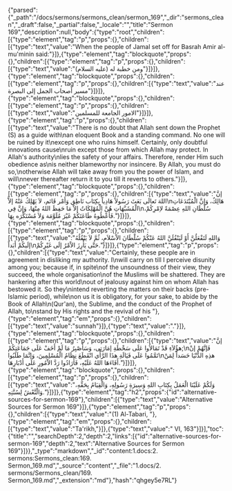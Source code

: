 {"parsed":{"_path":"/docs/sermons/sermons_clean/sermon_169","_dir":"sermons_clean","_draft":false,"_partial":false,"_locale":"","title":"Sermon 169","description":null,"body":{"type":"root","children":[{"type":"element","tag":"p","props":{},"children":[{"type":"text","value":"When the people of Jamal set off for Basrah Amir al-mu'minin said:"}]},{"type":"element","tag":"blockquote","props":{},"children":[{"type":"element","tag":"p","props":{},"children":[{"type":"text","value":"ومن خطبة له (عليه السلام)"}]}]},{"type":"element","tag":"blockquote","props":{},"children":[{"type":"element","tag":"p","props":{},"children":[{"type":"text","value":"عند مسير أصحاب الجمل إلى البصرة"}]}]},{"type":"element","tag":"blockquote","props":{},"children":[{"type":"element","tag":"p","props":{},"children":[{"type":"text","value":"الامور الجامعة للمسلمين"}]}]},{"type":"element","tag":"p","props":{},"children":[{"type":"text","value":"There is no doubt that Allah sent down the Prophet (S) as a guide with\nan eloquent Book and a standing command. No one will be ruined by it\nexcept one who ruins himself. Certainly, only doubtful innovations cause\nruin except those from which Allah may protect. In Allah's authority\nlies the safety of your affairs. Therefore, render Him such obedience as\nis neither blameworthy nor insincere. By Allah, you must do so,\notherwise Allah will take away from you the power of Islam, and will\nnever thereafter return it to you till it reverts to others."}]},{"type":"element","tag":"blockquote","props":{},"children":[{"type":"element","tag":"p","props":{},"children":[{"type":"text","value":"إنَّ اللهَ تَعالَى بَعَثَ رَسُولاً هَادِياً بِكِتَاب نَاطِق وَأَمْر قَائم، لاَ يَهْلِكُ عَنْهُ إلاَّ\nهَالِكٌ، وَإنَّ الْمُبْتَدَعَاتِ الْمُشَبَّهَاتِ هُنَّ الْمُهْلِكَاتُ إلاَّ مَا حَفِظَ اللهُ مِنْهَا، وَإنَّ فِي\nسُلْطَانِ اللهِ عِصْمَةً لاِمْرِكُمْ، فَأَعْطُوهُ طَاعَتَكُمْ غَيْرَ مُلَوَّمَة وَلاَ مُسْتَكْرَه بِهَا."}]}]},{"type":"element","tag":"blockquote","props":{},"children":[{"type":"element","tag":"p","props":{},"children":[{"type":"text","value":"وَاللهِ لَتَفْعَلُنَّ أَوْ لَيَنْقُلَنَّ اللهُ عَنْكُمْ سُلْطَانَ الاْسْلاَمِ، ثُمَّ لاَ يَنْقُلُهُ إلَيكُمْ أَبَداً\nحَتَّى يَأْرِزَ الاْمْرُ إلَى غَيْرِكُمْ."}]}]},{"type":"element","tag":"p","props":{},"children":[{"type":"text","value":"Certainly, these people are in agreement in disliking my authority. I\nwill carry on till I perceive disunity among you; because if, in spite\nof the unsoundness of their view, they succeed, the whole organisation\nof the Muslims will be shattered. They are hankering after this world\nout of jealousy against him on whom Allah has bestowed it. So they\nintend reverting the matters on their backs (pre-Islamic period), while\non us it is obligatory, for your sake, to abide by the Book of Allah\n(Qur'an), the Sublime, and the conduct of the Prophet of Allah, to\nstand by His rights and the revival of his "},{"type":"element","tag":"em","props":{},"children":[{"type":"text","value":"sunnah"}]},{"type":"text","value":"."}]},{"type":"element","tag":"blockquote","props":{},"children":[{"type":"element","tag":"p","props":{},"children":[{"type":"text","value":"إنَّ هؤُلاَءِ قَدْ تَمَالاُوا عَلَى سَخْطَةِ إمَارَتِى، وَسَأَصْبِرُ مَا لَمْ أَخَفْ عَلَى جَمَاعَتِكُمْ;\nفَإنَّهُمْ إنْ تَمَّمُوا عَلَى فَيَالَةِ هذَا الرَّأْي انْقَطَعَ نِظَامُ الْمُسْلِمِينَ، وَإنَّمَا طَلَبُوا\nهذِهِ الدُّنْيَا حَسَداً لِمَنْ أَفَاءَهَا اللهُ عَلَيْهِ، فَأَرَادُوا رَدَّ الاْمُورِ عَلَى أَدْبَارِهَا."}]}]},{"type":"element","tag":"blockquote","props":{},"children":[{"type":"element","tag":"p","props":{},"children":[{"type":"text","value":"وَلَكُمْ عَلَيْنَا الْعَمَلُ بِكِتَابِ اللهِ وَسِيرَةِ رَسُولِهِ، وَالْقِيَامُ بِحَقِّهِ، وَالْنَّعْشُ لِسُنَّتِهِ."}]}]},{"type":"element","tag":"h2","props":{"id":"alternative-sources-for-sermon-169"},"children":[{"type":"text","value":"Alternative Sources for Sermon 169"}]},{"type":"element","tag":"p","props":{},"children":[{"type":"text","value":"(1) Al-Tabari, "},{"type":"element","tag":"em","props":{},"children":[{"type":"text","value":"Ta'rikh,"}]},{"type":"text","value":" VI, 163"}]}],"toc":{"title":"","searchDepth":2,"depth":2,"links":[{"id":"alternative-sources-for-sermon-169","depth":2,"text":"Alternative Sources for Sermon 169"}]}},"_type":"markdown","_id":"content:1.docs:2. sermons:Sermons_clean:169. Sermon_169.md","_source":"content","_file":"1.docs/2. sermons/Sermons_clean/169. Sermon_169.md","_extension":"md"},"hash":"qhgey5e7RL"}